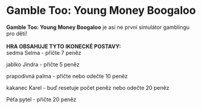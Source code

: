 # Gamble Too: Young Money Boogaloo

**Gamble Too: Young Money Boogaloo** je asi ne první simulátor gamblingu pro děti!
<br>
<br>
**HRA OBSAHUJE TYTO IKONECKÉ POSTAVY:**
<br>
sedma Selma - přičte 7 peněz

jablko Jindra - přičte 5 peněz

prapodivná palma - přičte nebo odečte 10 peněz

kakanec Karel - buď resetuje počet peněz nebo odečte 20 peněz

Péťa pytel - přičte 20 peněz

